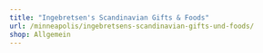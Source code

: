 ```yaml
---
title: "Ingebretsen's Scandinavian Gifts & Foods"
url: /minneapolis/ingebretsens-scandinavian-gifts-und-foods/
shop: Allgemein
---
```

